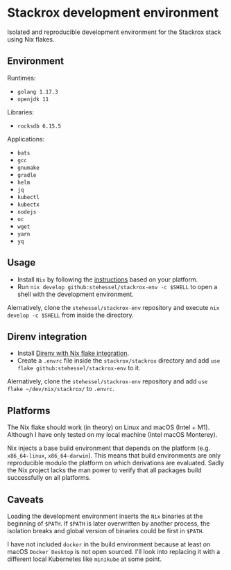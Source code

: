 # Stackrox development environment

Isolated and reproducible development environment for the Stackrox stack using Nix flakes.

## Environment

Runtimes:

* `golang 1.17.3`
* `openjdk 11`

Libraries:

* `rocksdb 6.15.5`

Applications:

* `bats`
* `gcc`
* `gnumake`
* `gradle`
* `helm`
* `jq`
* `kubectl`
* `kubectx`
* `nodejs`
* `oc`
* `wget`
* `yarn`
* `yq`

## Usage

- Install `Nix` by following the [instructions](https://nixos.org/manual/nix/stable/installation/installing-binary.html) based on your platform.
- Run `nix develop github:stehessel/stackrox-env -c $SHELL` to open a shell with the development environment.

Alernatively, clone the `stehessel/stackrox-env` repository and execute `nix develop -c $SHELL` from inside the directory.

## Direnv integration

- Install [Direnv with Nix flake integration](https://github.com/nix-community/nix-direnv).
- Create a `.envrc` file inside the `stackrox/stackrox` directory and add `use flake github:stehessel/stackrox-env` to it.

Alernatively, clone the `stehessel/stackrox-env` repository and add `use flake ~/dev/nix/stackrox/` to `.envrc`.

## Platforms

The Nix flake should work (in theory) on Linux and macOS (Intel + M1). Although I have only tested on
my local machine (Intel macOS Monterey).

Nix injects a base build environment that depends on the platform (e.g. `x86_64-linux`, `x86_64-darwin`).
This means that build environments are only reproducible modulo the platform on which derivations
are evaluated. Sadly the Nix project lacks the man power to verify that all packages build successfully
on all platforms.

## Caveats

Loading the development environment inserts the `Nix` binaries at the beginning of `$PATH`.
If `$PATH` is later overwritten by another process, the isolation breaks and global version
of binaries could be first in `$PATH`.

I have not included `docker` in the build environment because at least on macOS `Docker Desktop`
is not open sourced. I'll look into replacing it with a different local Kubernetes like `minikube`
at some point.

